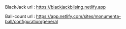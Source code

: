 BlackJack url : https://blackjackblising.netlify.app

Ball-count url : https://app.netlify.com/sites/monumenta-ball/configuration/general
